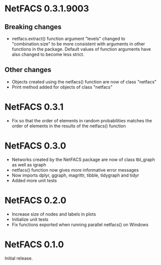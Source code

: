 # NetFACS 0.3.1.9003

## Breaking changes
- netfacs.extract() function argument "levels" changed to "combination.size" to be more consistent with arguments in other functions in the package. Default values of function arguments have also changed to become less strict.

## Other changes
- Objects created using the netfacs() function are now of class "netfacs"
- Print method added for objects of class "netfacs"

# NetFACS 0.3.1
- Fix so that the order of elements in random probabilities matches the order of elements in the results of the netfacs() function 

# NetFACS 0.3.0

- Networks created by the NetFACS package are now of class tbl_graph as well as igraph
- netfacs() function now gives more informative error messages
- Now imports dplyr, ggraph, magrittr, tibble, tidygraph and tidyr
- Added more unit tests

# NetFACS 0.2.0

- Increase size of nodes and labels in plots
- Initialize unit tests
- Fix functions exported when running parallel netfacs() on Windows  

# NetFACS 0.1.0

Initial release.
